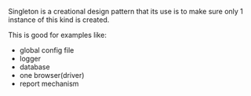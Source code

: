 Singleton is a creational design pattern that its use is to make sure only 1 instance of this kind is created.

This is good for examples like:
- global config file
- logger
- database
- one browser(driver)
- report mechanism

